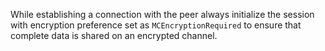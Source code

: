 
While establishing a connection with the peer always initialize the
session with encryption preference set as `MCEncryptionRequired` to
ensure that complete data is shared on an encrypted channel.
